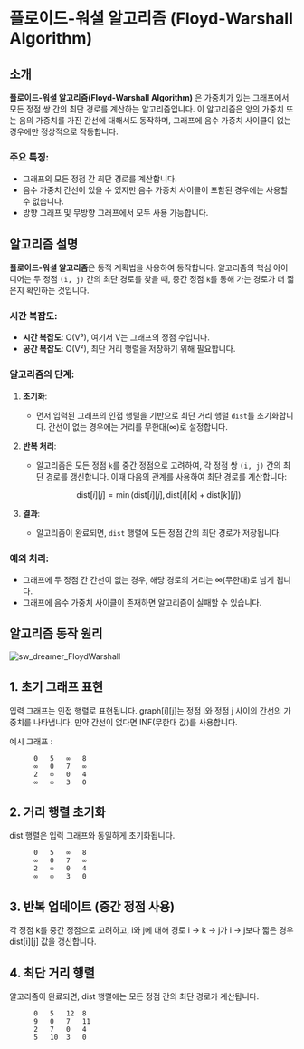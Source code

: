# 플로이드-워셜 알고리즘 (Floyd-Warshall Algorithm)

## 소개

**플로이드-워셜 알고리즘(Floyd-Warshall Algorithm)** 은 가중치가 있는 그래프에서 모든 정점 쌍 간의 최단 경로를 계산하는 알고리즘입니다. 이 알고리즘은 양의 가중치 또는 음의 가중치를 가진 간선에 대해서도 동작하며, 그래프에 음수 가중치 사이클이 없는 경우에만 정상적으로 작동합니다.

### 주요 특징:
- 그래프의 모든 정점 간 최단 경로를 계산합니다.
- 음수 가중치 간선이 있을 수 있지만 음수 가중치 사이클이 포함된 경우에는 사용할 수 없습니다.
- 방향 그래프 및 무방향 그래프에서 모두 사용 가능합니다.

## 알고리즘 설명

**플로이드-워셜 알고리즘**은 동적 계획법을 사용하여 동작합니다. 알고리즘의 핵심 아이디어는 두 정점 `(i, j)` 간의 최단 경로를 찾을 때, 중간 정점 `k`를 통해 가는 경로가 더 짧은지 확인하는 것입니다.

### 시간 복잡도:
- **시간 복잡도**: O(V³), 여기서 V는 그래프의 정점 수입니다.
- **공간 복잡도**: O(V²), 최단 거리 행렬을 저장하기 위해 필요합니다.

### 알고리즘의 단계:

1. **초기화**:
   - 먼저 입력된 그래프의 인접 행렬을 기반으로 최단 거리 행렬 `dist`를 초기화합니다. 간선이 없는 경우에는 거리를 무한대(∞)로 설정합니다.
   
2. **반복 처리**:
   - 알고리즘은 모든 정점 `k`를 중간 정점으로 고려하여, 각 정점 쌍 `(i, j)` 간의 최단 경로를 갱신합니다. 이때 다음의 관계를 사용하여 최단 경로를 계산합니다:
   
   $$
   \text{dist}[i][j] = \min(\text{dist}[i][j], \text{dist}[i][k] + \text{dist}[k][j])
   $$


3. **결과**:
   - 알고리즘이 완료되면, `dist` 행렬에 모든 정점 간의 최단 경로가 저장됩니다.

### 예외 처리:
- 그래프에 두 정점 간 간선이 없는 경우, 해당 경로의 거리는 ∞(무한대)로 남게 됩니다.
- 그래프에 음수 가중치 사이클이 존재하면 알고리즘이 실패할 수 있습니다.



## 알고리즘 동작 원리

![sw_dreamer_FloydWarshall](https://github.com/user-attachments/assets/3dcfdaac-58b4-4343-9630-685e93f02b53)

## 1. 초기 그래프 표현

입력 그래프는 인접 행렬로 표현됩니다. graph[i][j]는 정점 i와 정점 j 사이의 간선의 가중치를 나타냅니다. 만약 간선이 없다면 INF(무한대 값)를 사용합니다.

예시 그래프 :
```
      0   5   ∞   8
      ∞   0   7   ∞
      2   ∞   0   4
      ∞   ∞   3   0
```

## 2. 거리 행렬 초기화

dist 행렬은 입력 그래프와 동일하게 초기화됩니다.

```
      0   5   ∞   8
      ∞   0   7   ∞
      2   ∞   0   4
      ∞   ∞   3   0
```

## 3. 반복 업데이트 (중간 정점 사용)

각 정점 k를 중간 정점으로 고려하고, i와 j에 대해 경로 i → k → j가 i → j보다 짧은 경우 dist[i][j] 값을 갱신합니다.

## 4. 최단 거리 행렬

알고리즘이 완료되면, dist 행렬에는 모든 정점 간의 최단 경로가 계산됩니다.

```
      0   5   12  8
      9   0   7   11
      2   7   0   4
      5   10  3   0
```
